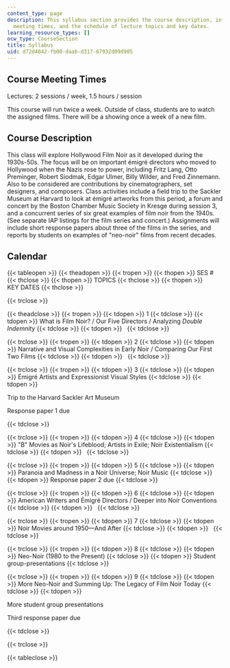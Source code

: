 ```yaml
---
content_type: page
description: This syllabus section provides the course description, information on
  meeting times, and the schedule of lecture topics and key dates.
learning_resource_types: []
ocw_type: CourseSection
title: Syllabus
uid: d72d4042-fb00-daab-d317-67932d09d905
---
```


Course Meeting Times
--------------------

Lectures: 2 sessions / week, 1.5 hours / session

This course will run twice a week. Outside of class, students are to watch the assigned films. There will be a showing once a week of a new film.

Course Description
------------------

This class will explore Hollywood Film Noir as it developed during the 1930s-50s. The focus will be on important émigré directors who moved to Hollywood when the Nazis rose to power, including Fritz Lang, Otto Preminger, Robert Siodmak, Edgar Ulmer, Billy Wilder, and Fred Zinnemann. Also to be considered are contributions by cinematographers, set designers, and composers. Class activities include a field trip to the Sackler Museum at Harvard to look at émigré artworks from this period, a forum and concert by the Boston Chamber Music Society in Kresge during session 3, and a concurrent series of six great examples of film noir from the 1940s. (See separate IAP listings for the film series and concert.) Assignments will include short response papers about three of the films in the series, and reports by students on examples of "neo-noir" films from recent decades.

Calendar
--------

{{< tableopen >}}
{{< theadopen >}}
{{< tropen >}}
{{< thopen >}}
SES #
{{< thclose >}}
{{< thopen >}}
TOPICS
{{< thclose >}}
{{< thopen >}}
KEY DATES
{{< thclose >}}

{{< trclose >}}

{{< theadclose >}}
{{< tropen >}}
{{< tdopen >}}
1
{{< tdclose >}}
{{< tdopen >}}
What is Film Noir? / Our Five Directors / Analyzing _Double Indemnity_
{{< tdclose >}}
{{< tdopen >}}
 
{{< tdclose >}}

{{< trclose >}}
{{< tropen >}}
{{< tdopen >}}
2
{{< tdclose >}}
{{< tdopen >}}
Narrative and Visual Complexities in Early Noir / Comparing Our First Two Films
{{< tdclose >}}
{{< tdopen >}}
 
{{< tdclose >}}

{{< trclose >}}
{{< tropen >}}
{{< tdopen >}}
3
{{< tdclose >}}
{{< tdopen >}}
Émigré Artists and Expressionist Visual Styles
{{< tdclose >}}
{{< tdopen >}}


Trip to the Harvard Sackler Art Museum

Response paper 1 due


{{< tdclose >}}

{{< trclose >}}
{{< tropen >}}
{{< tdopen >}}
4
{{< tdclose >}}
{{< tdopen >}}
"B" Movies as Noir's Lifeblood; Artists in Exile; Noir Existentialism
{{< tdclose >}}
{{< tdopen >}}
 
{{< tdclose >}}

{{< trclose >}}
{{< tropen >}}
{{< tdopen >}}
5
{{< tdclose >}}
{{< tdopen >}}
Paranoia and Madness in a Noir Universe; Noir Music
{{< tdclose >}}
{{< tdopen >}}
Response paper 2 due
{{< tdclose >}}

{{< trclose >}}
{{< tropen >}}
{{< tdopen >}}
6
{{< tdclose >}}
{{< tdopen >}}
American Writers and Émigré Directors / Deeper into Noir Conventions
{{< tdclose >}}
{{< tdopen >}}
 
{{< tdclose >}}

{{< trclose >}}
{{< tropen >}}
{{< tdopen >}}
7
{{< tdclose >}}
{{< tdopen >}}
Noir Movies around 1950—And After
{{< tdclose >}}
{{< tdopen >}}
 
{{< tdclose >}}

{{< trclose >}}
{{< tropen >}}
{{< tdopen >}}
8
{{< tdclose >}}
{{< tdopen >}}
Neo-Noir (1980 to the Present)
{{< tdclose >}}
{{< tdopen >}}
Student group-presentations
{{< tdclose >}}

{{< trclose >}}
{{< tropen >}}
{{< tdopen >}}
9
{{< tdclose >}}
{{< tdopen >}}
More Neo-Noir and Summing Up: The Legacy of Film Noir Today
{{< tdclose >}}
{{< tdopen >}}


More student group presentations

Third response paper due


{{< tdclose >}}

{{< trclose >}}

{{< tableclose >}}